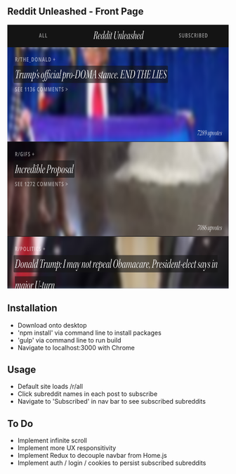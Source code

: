 ## Reddit Unleashed - Front Page

<img src=https://github.com/simeonlee/reddit/blob/master/images/app/reddit-unleashed-ui.png width=800 height=600 />

## Installation

+ Download onto desktop
+ 'npm install' via command line to install packages
+ 'gulp' via command line to run build
+ Navigate to localhost:3000 with Chrome

## Usage

+ Default site loads /r/all
+ Click subreddit names in each post to subscribe
+ Navigate to 'Subscribed' in nav bar to see subscribed subreddits

## To Do

+ Implement infinite scroll
+ Implement more UX responsitivity
+ Implement Redux to decouple navbar from Home.js
+ Implement auth / login / cookies to persist subscribed subreddits